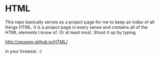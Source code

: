 # HTML
This repo basically serves as a project page for me to keep an index of all things HTML. It is a project page in every sense and contains all of the HTML elements I know of. Or at least most. Shoot it up by typing

http://zeusem.github.io/HTML/

in your browser. :)
